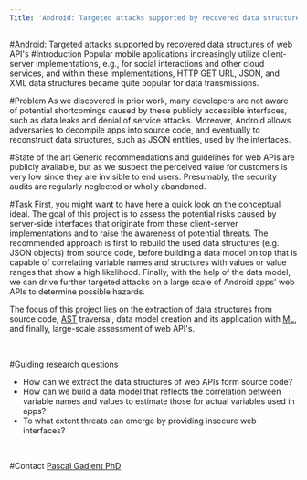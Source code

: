```yaml
---
Title: 'Android: Targeted attacks supported by recovered data structures of web API's'
---
```

#Android: Targeted attacks supported by recovered data structures of web API's
#Introduction
Popular mobile applications increasingly utilize client-server implementations, e.g., for social interactions and other cloud services, and within these implementations, HTTP GET URL, JSON, and XML data structures became quite popular for data transmissions.

#Problem
As we discovered in prior work, many developers are not aware of potential shortcomings caused by these publicly accessible interfaces, such as data leaks and denial of service attacks.
Moreover, Android allows adversaries to decompile apps into source code, and eventually to reconstruct data structures, such as JSON entities, used by the interfaces.

#State of the art
Generic recommendations and guidelines for web APIs are publicly available, but as we suspect the perceived value for customers is very low since they are invisible to end users. Presumably, the security audits are regularly neglected or wholly abandoned.

#Task
First, you might want to have [here](%base_url%/download/pgadient/web-api-evaluation-concept.jpg) a quick look on the conceptual ideal.
The goal of this project is to assess the potential risks caused by server-side interfaces that originate from these client-server implementations and to raise the awareness of potential threats.
The recommended approach is first to rebuild the used data structures (e.g. JSON objects) from source code, before building a data model on top that is capable of correlating variable names and structures with values or value ranges that show a high likelihood.
Finally, with the help of the data model, we can drive further targeted attacks on a large scale of Android apps' web APIs to determine possible hazards.

The focus of this project lies on the extraction of data structures from source code, [AST](https://en.wikipedia.org/wiki/Abstract_syntax_tree) traversal, data model creation and its application with [ML](https://en.wikipedia.org/wiki/Machine_learning), and finally, large-scale assessment of web API's.
<br><p><br></p>

#Guiding research questions

-  How can we extract the data structures of web APIs form source code?
-  How can we build a data model that reflects the correlation between variable names and values to estimate those for actual variables used in apps?
-  To what extent threats can emerge by providing insecure web interfaces?
<br><p><br></p>

#Contact 
[Pascal Gadient PhD](%base_url%/staff/PascalGadient)
